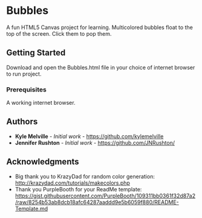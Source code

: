 # Bubbles

A fun HTML5 Canvas project for learning. Multicolored bubbles float to the top of the screen. Click them to pop them.

## Getting Started

Download and open the Bubbles.html file in your choice of internet browser to run project.

### Prerequisites

A working internet browser.

## Authors

* **Kyle Melville** - *Initial work* - https://github.com/kylemelville
* **Jennifer Rushton** - *Initial work* - https://github.com/JNRushton/

## Acknowledgments

* Big thank you to KrazyDad for random color generation: http://krazydad.com/tutorials/makecolors.php
* Thank you PurpleBooth for your ReadMe template: https://gist.githubusercontent.com/PurpleBooth/109311bb0361f32d87a2/raw/8254b53ab8dcb18afc64287aaddd9e5b6059f880/README-Template.md
